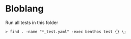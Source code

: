 # Bloblang

Run all tests in this folder

```shell
> find . -name "*_test.yaml" -exec benthos test {} \;
```
